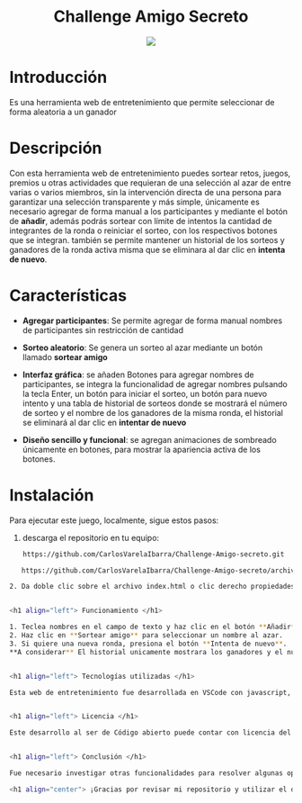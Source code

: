 <h1 align="center">  Challenge Amigo Secreto </h1>

<p align="center">
   <img src="https://img.shields.io/badge/STATUS-EN%20DESAROLLO-green">
   </p>


<h1 align="left">  Introducción </h1>

Es una herramienta web de entretenimiento que permite seleccionar de forma aleatoria a un ganador


<h1 align="left">  Descripción </h1>

Con esta herramienta web de entretenimiento puedes sortear retos, juegos, premios u otras actividades que requieran de una selección al azar de entre varias o varios miembros, sin la intervención directa de una persona para garantizar una selección transparente y más simple, únicamente es necesario agregar de forma manual a los participantes y mediante el botón de **añadir**, además podrás sortear con límite de intentos la cantidad de integrantes de la ronda o reiniciar el sorteo, con los respectivos botones que se integran. también se permite mantener un historial de los sorteos y ganadores de la ronda activa misma que se eliminara al dar clic en **intenta de nuevo**.


<h1 align="left"> Características </h1>

- **Agregar participantes**: Se permite agregar de forma manual nombres de participantes sin restricción de cantidad
- **Sorteo aleatorio**: Se genera un sorteo al azar mediante un botón llamado **sortear amigo**

- **Interfaz gráfica**: se añaden Botones para agregar nombres de participantes, se integra la funcionalidad de agregar nombres pulsando la tecla Enter, un botón para iniciar el sorteo, un botón para nuevo intento y una tabla de historial de sorteos donde se mostrará el número de sorteo y el nombre de los ganadores de la misma ronda, el historial se eliminará al dar clic en **intentar de nuevo**

- **Diseño sencillo y funcional**: se agregan animaciones de sombreado únicamente en botones, para mostrar la apariencia activa de los botones.


<h1 align="left"> Instalación </h1>

Para ejecutar este juego, localmente, sigue estos pasos:

1. descarga el repositorio en tu equipo:
   ```bash
   https://github.com/CarlosVarelaIbarra/Challenge-Amigo-secreto.git

```bash
   https://github.com/CarlosVarelaIbarra/Challenge-Amigo-secreto/archive/refs/heads/main.zip

2. Da doble clic sobre el archivo index.html o clic derecho propiedades/abrir con y selecciona tu navegador.


<h1 align="left"> Funcionamiento </h1>

1. Teclea nombres en el campo de texto y haz clic en el botón **Añadir**.
2. Haz clic en **Sortear amigo** para seleccionar un nombre al azar.
3. Si quiere una nueva ronda, presiona el botón **Intenta de nuevo**.
**A considerar** El historial unicamente mostrara los ganadores y el numero de sorteo de la ronda activa, al dar clic en **intenta de nuevo** se borrara ese historial.


<h1 align="left"> Tecnologías utilizadas </h1>

Esta web de entretenimiento fue desarrollada en VSCode con javascript, HTML y CSS.


<h1 align="left"> Licencia </h1>

Este desarrollo al ser de Código abierto puede contar con licencia del MIT. 


<h1 align="left"> Conclusión </h1>

Fue necesario investigar otras funcionalidades para resolver algunas operaciones, siempre serán bienvenidas las aportaciones de mejora para este desarrollo, espero les sea útil esta web de entretenimiento.

<h1 align="center"> ¡Gracias por revisar mi repositorio y utilizar el desarrollo! </h1>


